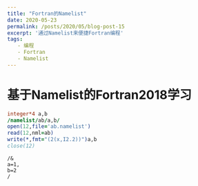 ```yaml
---
title: "Fortran的Namelist"
date: 2020-05-23
permalink: /posts/2020/05/blog-post-15
excerpt: '通过Namelist来便捷Fortran编程'
tags:
　　- 编程 
　　- Fortran 
　　- Namelist 
---
```


# 基于Namelist的Fortran2018学习

```fortran
integer*4 a,b
/namelist/ab/a,b/
open(12,file='ab.namelist')
read(12,nml=ab)
write(*,fmt="(2(x,I2.2))")a,b
close(12)
```

```
/&
a=1,
b=2
/
```